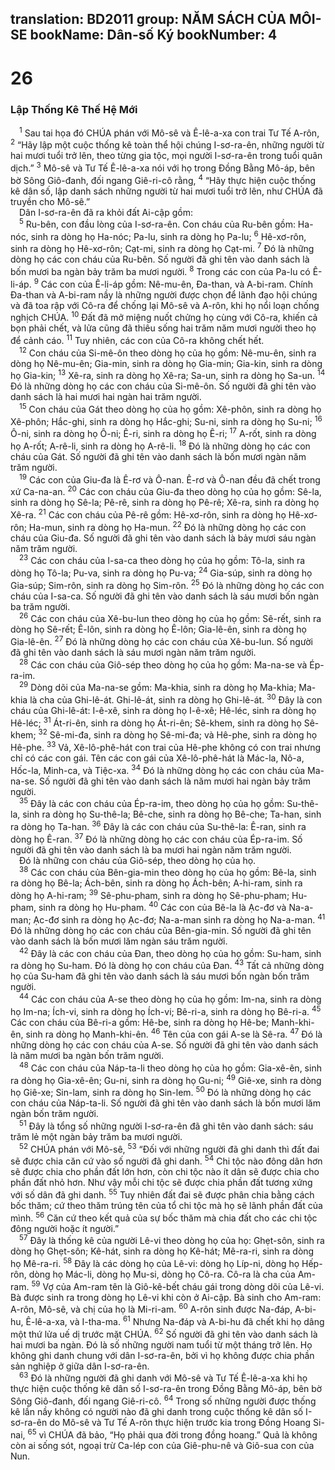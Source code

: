 translation: BD2011
group: NĂM SÁCH CỦA MÔI-SE
bookName: Dân-số Ký 
bookNumber: 4
-------

<div class="title"><h1>26</h1><h3>Lập Thống Kê Thế Hệ Mới</h3></div>
<span class="verse dan_26_1"> <sup>1</sup> Sau tai họa đó CHÚA phán với Mô-sê và Ê-lê-a-xa con trai Tư Tế A-rôn, </span>
<span class="verse dan_26_2"><sup>2</sup> “Hãy lập một cuộc thống kê toàn thể hội chúng I-sơ-ra-ên, những người từ hai mươi tuổi trở lên, theo từng gia tộc, mọi người I-sơ-ra-ên trong tuổi quân dịch.” </span>
<span class="verse dan_26_3"><sup>3</sup> Mô-sê và Tư Tế Ê-lê-a-xa nói với họ trong Ðồng Bằng Mô-áp, bên bờ Sông Giô-đanh, đối ngang Giê-ri-cô rằng, </span>
<span class="verse dan_26_4"><sup>4</sup> “Hãy thực hiện cuộc thống kê dân số, lập danh sách những người từ hai mươi tuổi trở lên, như CHÚA đã truyền cho Mô-sê.”<br/> Dân I-sơ-ra-ên đã ra khỏi đất Ai-cập gồm:<br/></span>
<span class="verse dan_26_5"> <sup>5</sup> Ru-bên, con đầu lòng của I-sơ-ra-ên. Con cháu của Ru-bên gồm: Ha-nóc, sinh ra dòng họ Ha-nóc; Pa-lu, sinh ra dòng họ Pa-lu; </span>
<span class="verse dan_26_6"><sup>6</sup> Hê-xơ-rôn, sinh ra dòng họ Hê-xơ-rôn; Cạt-mi, sinh ra dòng họ Cạt-mi. </span>
<span class="verse dan_26_7"><sup>7</sup> Ðó là những dòng họ các con cháu của Ru-bên. Số người đã ghi tên vào danh sách là bốn mươi ba ngàn bảy trăm ba mươi người. </span>
<span class="verse dan_26_8"><sup>8</sup> Trong các con của Pa-lu có Ê-li-áp. </span>
<span class="verse dan_26_9"><sup>9</sup> Các con của Ê-li-áp gồm: Nê-mu-ên, Ða-than, và A-bi-ram. Chính Ða-than và A-bi-ram nầy là những người được chọn để lãnh đạo hội chúng và đã toa rập với Cô-ra để chống lại Mô-sê và A-rôn, khi họ nổi loạn chống nghịch CHÚA. </span>
<span class="verse dan_26_10"><sup>10</sup> Ðất đã mở miệng nuốt chửng họ cùng với Cô-ra, khiến cả bọn phải chết, và lửa cũng đã thiêu sống hai trăm năm mươi người theo họ để cảnh cáo. </span>
<span class="verse dan_26_11"><sup>11</sup> Tuy nhiên, các con của Cô-ra không chết hết.<br/></span>
<span class="verse dan_26_12"> <sup>12</sup> Con cháu của Si-mê-ôn theo dòng họ của họ gồm: Nê-mu-ên, sinh ra dòng họ Nê-mu-ên; Gia-min, sinh ra dòng họ Gia-min; Gia-kin, sinh ra dòng họ Gia-kin; </span>
<span class="verse dan_26_13"><sup>13</sup> Xê-ra, sinh ra dòng họ Xê-ra; Sa-un, sinh ra dòng họ Sa-un. </span>
<span class="verse dan_26_14"><sup>14</sup> Ðó là những dòng họ các con cháu của Si-mê-ôn. Số người đã ghi tên vào danh sách là hai mươi hai ngàn hai trăm người.<br/></span>
<span class="verse dan_26_15"> <sup>15</sup> Con cháu của Gát theo dòng họ của họ gồm: Xê-phôn, sinh ra dòng họ Xê-phôn; Hắc-ghi, sinh ra dòng họ Hắc-ghi; Su-ni, sinh ra dòng họ Su-ni; </span>
<span class="verse dan_26_16"><sup>16</sup> Ô-ni, sinh ra dòng họ Ô-ni; Ê-ri, sinh ra dòng họ Ê-ri; </span>
<span class="verse dan_26_17"><sup>17</sup> A-rốt, sinh ra dòng họ A-rốt; A-rê-li, sinh ra dòng họ A-rê-li. </span>
<span class="verse dan_26_18"><sup>18</sup> Ðó là những dòng họ các con cháu của Gát. Số người đã ghi tên vào danh sách là bốn mươi ngàn năm trăm người.<br/></span>
<span class="verse dan_26_19"> <sup>19</sup> Các con của Giu-đa là Ê-rơ và Ô-nan. Ê-rơ và Ô-nan đều đã chết trong xứ Ca-na-an. </span>
<span class="verse dan_26_20"><sup>20</sup> Các con cháu của Giu-đa theo dòng họ của họ gồm: Sê-la, sinh ra dòng họ Sê-la; Pê-rê, sinh ra dòng họ Pê-rê; Xê-ra, sinh ra dòng họ Xê-ra. </span>
<span class="verse dan_26_21"><sup>21</sup> Các con cháu của Pê-rê gồm: Hê-xơ-rôn, sinh ra dòng họ Hê-xơ-rôn; Ha-mun, sinh ra dòng họ Ha-mun. </span>
<span class="verse dan_26_22"><sup>22</sup> Ðó là những dòng họ các con cháu của Giu-đa. Số người đã ghi tên vào danh sách là bảy mươi sáu ngàn năm trăm người.<br/></span>
<span class="verse dan_26_23"> <sup>23</sup> Các con cháu của I-sa-ca theo dòng họ của họ gồm: Tô-la, sinh ra dòng họ Tô-la; Pu-va, sinh ra dòng họ Pu-va; </span>
<span class="verse dan_26_24"><sup>24</sup> Gia-súp, sinh ra dòng họ Gia-súp; Sim-rôn, sinh ra dòng họ Sim-rôn. </span>
<span class="verse dan_26_25"><sup>25</sup> Ðó là những dòng họ các con cháu của I-sa-ca. Số người đã ghi tên vào danh sách là sáu mươi bốn ngàn ba trăm người.<br/></span>
<span class="verse dan_26_26"> <sup>26</sup> Các con cháu của Xê-bu-lun theo dòng họ của họ gồm: Sê-rết, sinh ra dòng họ Sê-rết; Ê-lôn, sinh ra dòng họ Ê-lôn; Gia-lê-ên, sinh ra dòng họ Gia-lê-ên. </span>
<span class="verse dan_26_27"><sup>27</sup> Ðó là những dòng họ các con cháu của Xê-bu-lun. Số người đã ghi tên vào danh sách là sáu mươi ngàn năm trăm người.<br/></span>
<span class="verse dan_26_28"> <sup>28</sup> Các con cháu của Giô-sép theo dòng họ của họ gồm: Ma-na-se và Ép-ra-im.<br/></span>
<span class="verse dan_26_29"> <sup>29</sup> Dòng dõi của Ma-na-se gồm: Ma-khia, sinh ra dòng họ Ma-khia; Ma-khia là cha của Ghi-lê-át. Ghi-lê-át, sinh ra dòng họ Ghi-lê-át. </span>
<span class="verse dan_26_30"><sup>30</sup> Ðây là con cháu của Ghi-lê-át: I-ê-xê, sinh ra dòng họ I-ê-xê; Hê-léc, sinh ra dòng họ Hê-léc; </span>
<span class="verse dan_26_31"><sup>31</sup> Át-ri-ên, sinh ra dòng họ Át-ri-ên; Sê-khem, sinh ra dòng họ Sê-khem; </span>
<span class="verse dan_26_32"><sup>32</sup> Sê-mi-đa, sinh ra dòng họ Sê-mi-đa; và Hê-phe, sinh ra dòng họ Hê-phe. </span>
<span class="verse dan_26_33"><sup>33</sup> Vả, Xê-lô-phê-hát con trai của Hê-phe không có con trai nhưng chỉ có các con gái. Tên các con gái của Xê-lô-phê-hát là Mác-la, Nô-a, Hốc-la, Minh-ca, và Tiệc-xa. </span>
<span class="verse dan_26_34"><sup>34</sup> Ðó là những dòng họ các con cháu của Ma-na-se. Số người đã ghi tên vào danh sách là năm mươi hai ngàn bảy trăm người.<br/></span>
<span class="verse dan_26_35"> <sup>35</sup> Ðây là các con cháu của Ép-ra-im, theo dòng họ của họ gồm: Su-thê-la, sinh ra dòng họ Su-thê-la; Bê-che, sinh ra dòng họ Bê-che; Ta-han, sinh ra dòng họ Ta-han. </span>
<span class="verse dan_26_36"><sup>36</sup> Ðây là các con cháu của Su-thê-la: Ê-ran, sinh ra dòng họ Ê-ran. </span>
<span class="verse dan_26_37"><sup>37</sup> Ðó là những dòng họ các con cháu của Ép-ra-im. Số người đã ghi tên vào danh sách là ba mươi hai ngàn năm trăm người.<br/> Ðó là những con cháu của Giô-sép, theo dòng họ của họ.<br/></span>
<span class="verse dan_26_38"> <sup>38</sup> Các con cháu của Bên-gia-min theo dòng họ của họ gồm: Bê-la, sinh ra dòng họ Bê-la; Ách-bên, sinh ra dòng họ Ách-bên; A-hi-ram, sinh ra dòng họ A-hi-ram; </span>
<span class="verse dan_26_39"><sup>39</sup> Sê-phu-pham, sinh ra dòng họ Sê-phu-pham; Hu-pham, sinh ra dòng họ Hu-pham. </span>
<span class="verse dan_26_40"><sup>40</sup> Các con của Bê-la là Ạc-đơ và Na-a-man; Ạc-đơ sinh ra dòng họ Ạc-đơ; Na-a-man sinh ra dòng họ Na-a-man. </span>
<span class="verse dan_26_41"><sup>41</sup> Ðó là những dòng họ các con cháu của Bên-gia-min. Số người đã ghi tên vào danh sách là bốn mươi lăm ngàn sáu trăm người.<br/></span>
<span class="verse dan_26_42"> <sup>42</sup> Ðây là các con cháu của Ðan, theo dòng họ của họ gồm: Su-ham, sinh ra dòng họ Su-ham. Ðó là dòng họ con cháu của Ðan. </span>
<span class="verse dan_26_43"><sup>43</sup> Tất cả những dòng họ của Su-ham đã ghi tên vào danh sách là sáu mươi bốn ngàn bốn trăm người.<br/></span>
<span class="verse dan_26_44"> <sup>44</sup> Các con cháu của A-se theo dòng họ của họ gồm: Im-na, sinh ra dòng họ Im-na; Ích-vi, sinh ra dòng họ Ích-vi; Bê-ri-a, sinh ra dòng họ Bê-ri-a. </span>
<span class="verse dan_26_45"><sup>45</sup> Các con cháu của Bê-ri-a gồm: Hê-be, sinh ra dòng họ Hê-be; Manh-khi-ên, sinh ra dòng họ Manh-khi-ên. </span>
<span class="verse dan_26_46"><sup>46</sup> Tên của con gái A-se là Sê-ra. </span>
<span class="verse dan_26_47"><sup>47</sup> Ðó là những dòng họ các con cháu của A-se. Số người đã ghi tên vào danh sách là năm mươi ba ngàn bốn trăm người.<br/></span>
<span class="verse dan_26_48"> <sup>48</sup> Các con cháu của Náp-ta-li theo dòng họ của họ gồm: Gia-xê-ên, sinh ra dòng họ Gia-xê-ên; Gu-ni, sinh ra dòng họ Gu-ni; </span>
<span class="verse dan_26_49"><sup>49</sup> Giê-xe, sinh ra dòng họ Giê-xe; Sin-lam, sinh ra dòng họ Sin-lem. </span>
<span class="verse dan_26_50"><sup>50</sup> Ðó là những dòng họ các con cháu của Náp-ta-li. Số người đã ghi tên vào danh sách là bốn mươi lăm ngàn bốn trăm người.<br/></span>
<span class="verse dan_26_51"> <sup>51</sup> Ðây là tổng số những người I-sơ-ra-ên đã ghi tên vào danh sách: sáu trăm lẻ một ngàn bảy trăm ba mươi người.<br/></span>
<span class="verse dan_26_52"> <sup>52</sup> CHÚA phán với Mô-sê, </span>
<span class="verse dan_26_53"><sup>53</sup> “Ðối với những người đã ghi danh thì đất đai sẽ được chia căn cứ vào số người đã ghi danh. </span>
<span class="verse dan_26_54"><sup>54</sup> Chi tộc nào đông dân hơn sẽ được chia cho phần đất lớn hơn, còn chi tộc nào ít dân sẽ được chia cho phần đất nhỏ hơn. Như vậy mỗi chi tộc sẽ được chia phần đất tương xứng với số dân đã ghi danh. </span>
<span class="verse dan_26_55"><sup>55</sup> Tuy nhiên đất đai sẽ được phân chia bằng cách bốc thăm; cứ theo thăm trúng tên của tổ chi tộc mà họ sẽ lãnh phần đất của mình. </span>
<span class="verse dan_26_56"><sup>56</sup> Căn cứ theo kết quả của sự bốc thăm mà chia đất cho các chi tộc đông người hoặc ít người.”<br/></span>
<span class="verse dan_26_57"> <sup>57</sup> Ðây là thống kê của người Lê-vi theo dòng họ của họ: Ghẹt-sôn, sinh ra dòng họ Ghẹt-sôn; Kê-hát, sinh ra dòng họ Kê-hát; Mê-ra-ri, sinh ra dòng họ Mê-ra-ri. </span>
<span class="verse dan_26_58"><sup>58</sup> Ðây là các dòng họ của Lê-vi: dòng họ Líp-ni, dòng họ Hếp-rôn, dòng họ Mác-li, dòng họ Mu-si, dòng họ Cô-ra. Cô-ra là cha của Am-ram. </span>
<span class="verse dan_26_59"><sup>59</sup> Vợ của Am-ram tên là Giô-kê-bết cháu gái trong dòng dõi của Lê-vi. Bà được sinh ra trong dòng họ Lê-vi khi còn ở Ai-cập. Bà sinh cho Am-ram: A-rôn, Mô-sê, và chị của họ là Mi-ri-am. </span>
<span class="verse dan_26_60"><sup>60</sup> A-rôn sinh được Na-đáp, A-bi-hu, Ê-lê-a-xa, và I-tha-ma. </span>
<span class="verse dan_26_61"><sup>61</sup> Nhưng Na-đáp và A-bi-hu đã chết khi họ dâng một thứ lửa uế dị trước mặt CHÚA. </span>
<span class="verse dan_26_62"><sup>62</sup> Số người đã ghi tên vào danh sách là hai mươi ba ngàn. Ðó là số những người nam tuổi từ một tháng trở lên. Họ không ghi danh chung với dân I-sơ-ra-ên, bởi vì họ không được chia phần sản nghiệp ở giữa dân I-sơ-ra-ên.<br/></span>
<span class="verse dan_26_63"> <sup>63</sup> Ðó là những người đã ghi danh với Mô-sê và Tư Tế Ê-lê-a-xa khi họ thực hiện cuộc thống kê dân số I-sơ-ra-ên trong Ðồng Bằng Mô-áp, bên bờ Sông Giô-đanh, đối ngang Giê-ri-cô. </span>
<span class="verse dan_26_64"><sup>64</sup> Trong số những người được thống kê lần nầy không có người nào đã ghi danh trong cuộc thống kê dân số I-sơ-ra-ên do Mô-sê và Tư Tế A-rôn thực hiện trước kia trong Ðồng Hoang Si-nai, </span>
<span class="verse dan_26_65"><sup>65</sup> vì CHÚA đã bảo, “Họ phải qua đời trong đồng hoang.” Quả là không còn ai sống sót, ngoại trừ Ca-lép con của Giê-phu-nê và Giô-sua con của Nun.<br/></span>
